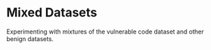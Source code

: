 # Mixed Datasets

Experimenting with mixtures of the vulnerable code dataset and other benign datasets.